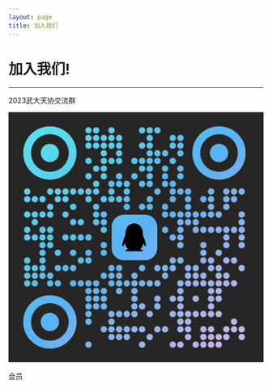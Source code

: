 ```yaml
---
layout: page
title: 加入我们
---
```


# 加入我们!

---

2023武大天协交流群

<img src="./武大天协.png" alt="武大天协" />

会员